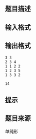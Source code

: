 


## 题目描述
## 输入格式
## 输出格式

```input1
3 3 
2 3 4
1 1 2 2
1 2 3 5
1 3 3 2

```

```output1
14
```

## 提示
## 题目来源
单纯形


